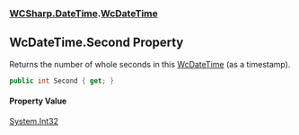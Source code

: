 ### [WCSharp.DateTime](WCSharp.DateTime.md 'WCSharp.DateTime').[WcDateTime](WCSharp.DateTime.WcDateTime.md 'WCSharp.DateTime.WcDateTime')

## WcDateTime.Second Property

Returns the number of whole seconds in this [WcDateTime](WCSharp.DateTime.WcDateTime.md 'WCSharp.DateTime.WcDateTime') (as a timestamp).

```csharp
public int Second { get; }
```

#### Property Value
[System.Int32](https://docs.microsoft.com/en-us/dotnet/api/System.Int32 'System.Int32')